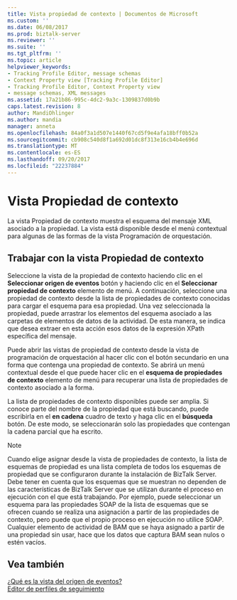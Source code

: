 ```yaml
---
title: Vista propiedad de contexto | Documentos de Microsoft
ms.custom: ''
ms.date: 06/08/2017
ms.prod: biztalk-server
ms.reviewer: ''
ms.suite: ''
ms.tgt_pltfrm: ''
ms.topic: article
helpviewer_keywords:
- Tracking Profile Editor, message schemas
- Context Property view [Tracking Profile Editor]
- Tracking Profile Editor, Context Property view
- message schemas, XML messages
ms.assetid: 17a21b86-995c-4dc2-9a3c-1309837d0b9b
caps.latest.revision: 8
author: MandiOhlinger
ms.author: mandia
manager: anneta
ms.openlocfilehash: 84a0f3a1d507e1440f67cd5f9e4afa18bff0b52a
ms.sourcegitcommit: cb908c540d8f1a692d01dc8f313e16cb4b4e696d
ms.translationtype: MT
ms.contentlocale: es-ES
ms.lasthandoff: 09/20/2017
ms.locfileid: "22237884"
---
```

# <a name="context-property-view"></a>Vista Propiedad de contexto
La vista Propiedad de contexto muestra el esquema del mensaje XML asociado a la propiedad. La vista está disponible desde el menú contextual para algunas de las formas de la vista Programación de orquestación.  
  
## <a name="working-with-the-context-property-view"></a>Trabajar con la vista Propiedad de contexto  
 Seleccione la vista de la propiedad de contexto haciendo clic en el **Seleccionar origen de eventos** botón y haciendo clic en el **Seleccionar propiedad de contexto** elemento de menú. A continuación, seleccione una propiedad de contexto desde la lista de propiedades de contexto conocidas para cargar el esquema para esa propiedad. Una vez seleccionada la propiedad, puede arrastrar los elementos del esquema asociado a las carpetas de elementos de datos de la actividad. De esta manera, se indica que desea extraer en esta acción esos datos de la expresión XPath específica del mensaje.  
  
 Puede abrir las vistas de propiedad de contexto desde la vista de programación de orquestación al hacer clic con el botón secundario en una forma que contenga una propiedad de contexto. Se abrirá un menú contextual desde el que puede hacer clic en el **esquema de propiedades de contexto** elemento de menú para recuperar una lista de propiedades de contexto asociado a la forma.  
  
 La lista de propiedades de contexto disponibles puede ser amplia. Si conoce parte del nombre de la propiedad que está buscando, puede escribirla en el **en cadena** cuadro de texto y haga clic en el **búsqueda** botón. De este modo, se seleccionarán solo las propiedades que contengan la cadena parcial que ha escrito.  
  
> [!NOTE]
>  Cuando elige asignar desde la vista de propiedades de contexto, la lista de esquemas de propiedad es una lista completa de todos los esquemas de propiedad que se configuraron durante la instalación de BizTalk Server.  Debe tener en cuenta que los esquemas que se muestran no dependen de las características de BizTalk Server que se utilizan durante el proceso en ejecución con el que está trabajando. Por ejemplo, puede seleccionar un esquema para las propiedades SOAP de la lista de esquemas que se ofrecen cuando se realiza una asignación a partir de las propiedades de contexto, pero puede que el propio proceso en ejecución no utilice SOAP. Cualquier elemento de actividad de BAM que se haya asignado a partir de una propiedad sin usar, hace que los datos que captura BAM sean nulos o estén vacíos.  
  
## <a name="see-also"></a>Vea también  
 [¿Qué es la vista del origen de eventos?](../core/what-is-the-source-event-view.md)   
 [Editor de perfiles de seguimiento](../core/tracking-profile-editor.md)
